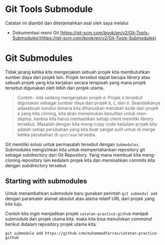 # Git Tools Submodule
Catatan ini diambil dan diterjemahkan asal oleh saya melalui

* Dokumentasi resmi Git [https://git-scm.com/book/en/v2/Git-Tools-Submodules](https://git-scm.com/book/en/v2/Git-Tools-Submodules)

# Git Submodules
Tidak jarang ketika kita mengerjakan sebuah projek kita membutuhkan sumber daya dari projek lain. Projek tersebut dapat berupa *library* atau sebuah projek yang kita kerjakan secara terspisah yang mana projek tersebut digunakan oleh lebih dari projek utama.

> Contoh : kita sedang mengerjakan projek `A`. Projek `A` tersebut digunakan sebagai sumber daya dari projek `B`, `C`, dan `D`. Seandaikanya adasebuah kondisi dimana kita diharuskan merubah kode dari projek `A` yang kita cloning, kita akan menemukan kesulitan untuk men-*deploy*, karena kita harus memastikan setiap client memiliki *library* tersebut. Masalah dengan kita meng-copy code kedalam projek kita adalah setiap perubahan yang kita buat sangat sulit untuk di merge ketika perubahan di `upstream` tersedia.

Git memiliki solusi untuk permasalah tersebut dengan `Submodules`. Submodules mengizinkan kita untuk mempertahankan repository git sebagai subdrectory dari Git Repository. Yang mana membuat kita meng-cloning repository lain kedalam projek kita dan memisahkan commits kita dengan *subdirectory* tersebut.

## Starting with submodules
Untuk menambahkan submodule baru gunakan perintah ```git submodul add``` dengan paramater alamat absolut atau alama relatif URL dari projek yang kita tuju.

Contoh kita ingin menjadikan projek `catatan-practice-github` menjadi submodule dari projek utama kita. maka kita bisa menuliskan *command* berikut didalam repository  projek utama kita.

```
git submodule add https://github.com/muhammadfarras/catatan-practice-github
```